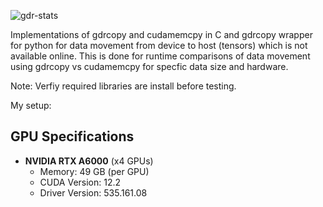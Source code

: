 ![gdr-stats](https://github.com/dhayanesh/nvidia-gdrcopy/assets/63561465/896e646f-ee39-431b-ae7c-4fdd4feb83a3)

Implementations of gdrcopy and cudamemcpy in C and gdrcopy wrapper for python for data movement from device to host (tensors) which is not available online. This is done for runtime comparisons of data movement using gdrcopy vs cudamemcpy for specfic data size and hardware.

Note: Verfiy required libraries are install before testing.

My setup:

## GPU Specifications

- **NVIDIA RTX A6000** (x4 GPUs)
  - Memory: 49 GB (per GPU)
  - CUDA Version: 12.2
  - Driver Version: 535.161.08

